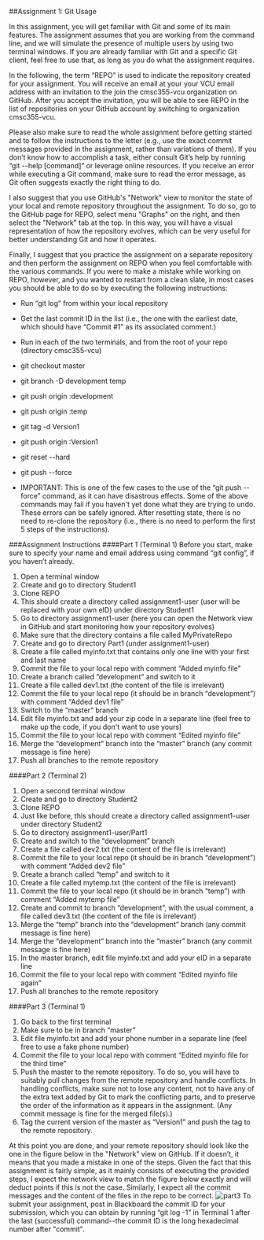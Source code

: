 ##Assignment 1: Git Usage

In this assignment, you will get familiar with Git and some of its main features. The assignment assumes that you are working from the command line, and we will simulate the presence of multiple users by using two terminal windows. If you are already familiar with Git and a specific Git client, feel free to use that, as long as you do what the assignment requires.

In the following, the term “REPO” is used to indicate the repository created for your assignment. You will receive an email at your your VCU email address with an invitation to the join the cmsc355-vcu organization on GitHub. After you accept the invitation, you will be able to see REPO in the list of repositories on your GitHub account by switching to organization cmsc355-vcu.

Please also make sure to read the whole assignment before getting started and to follow the instructions to the letter (e.g., use the exact commit messages provided in the assignment, rather than variations of them). If you don’t know how to accomplish a task, either consult Git’s help by running “git --help [command]” or leverage online resources. If you receive an error while executing a Git command, make sure to read the error message, as Git often suggests exactly the right thing to do.

I also suggest that you use GitHub's "Network" view to monitor the state of your local and remote repository throughout the assignment. To do so, go to the GitHub page for REPO, select menu "Graphs" on the right, and then select the "Network" tab at the top. In this way, you will have a visual representation of how the repository evolves, which can be very useful for better understanding Git and how it operates. 

Finally, I suggest that you practice the assignment on a separate repository and then perform the assignment on REPO when you feel comfortable with the various commands. If you were to make a mistake while working on REPO, however, and you wanted to restart from a clean slate, in most cases you should be able to do so by executing the following instructions:

*	Run “git log” from within your local repository
*	Get the last commit ID in the list (i.e., the one with the earliest date, which should have “Commit #1” as its associated comment.)
*	Run in each of the two terminals, and from the root of your repo (directory cmsc355-vcu)
  *	git checkout master
  *	git branch -D development temp
  *	git push origin :development
  *	git push origin :temp
  *	git tag -d Version1
  *	git push origin :Version1
  *	git reset --hard <last commit ID>
  *	git push --force

* IMPORTANT:	This is one of the few cases to the use of the “git push --force” command, as it can have disastrous effects. Some of the above commands may fail if you haven't yet done what they are trying to undo. These errors can be safely ignored. After resetting state, there is no need to re-clone the repository (i.e., there is no need to perform the first 5 steps of the instructions).
  
###Assignment Instructions
####Part 1 (Terminal 1)
Before you start, make sure to specify your name and email address using command “git config”, if you haven’t already.

1. Open a terminal window
2. Create and go to directory Student1
3.	Clone REPO
4.	This should create a directory called assignment1-user (user will be replaced with your own eID) under directory Student1
5.	Go to directory assignment1-user (here you can open the Network view in GitHub and start monitoring how your repository evolves)
6.	Make sure that the directory contains a file called MyPrivateRepo
7.	Create and go to directory Part1 (under assignment1-user)
8.	Create a file called myinfo.txt that contains only one line with your first and last name
9.	Commit the file to your local repo with comment “Added myinfo file”
10.	Create a branch called “development” and switch to it
11.	Create a file called dev1.txt (the content of the file is irrelevant)
12.	Commit the file to your local repo (it should be in branch “development”) with comment “Added dev1 file”
13.	Switch to the “master” branch
14.	Edit file myinfo.txt and add your zip code in a separate line (feel free to make up the code, if you don't want to use yours)
15.	Commit the file to your local repo with comment “Edited myinfo file”
16.	Merge the “development” branch into the “master” branch (any commit message is fine here)
17.	Push all branches to the remote repository

####Part 2 (Terminal 2)
1.	Open a second terminal window
2.	Create and go to directory Student2
3.	Clone REPO
4.	Just like before, this should create a directory called assignment1-user under directory Student2
5.	Go to directory assignment1-user/Part1
6.	Create and switch to the “development” branch
7.	Create a file called dev2.txt (the content of the file is irrelevant)
8.	Commit the file to your local repo (it should be in branch “development”) with comment “Added dev2 file”
9.	Create a branch called “temp” and switch to it
10.	Create a file called mytemp.txt (the content of the file is irrelevant)
11.	Commit the file to your local repo (it should be in branch “temp”) with comment “Added mytemp file”
12.	Create and commit to branch “development”, with the usual comment, a file called dev3.txt (the content of the file is irrelevant)
13.	Merge the “temp” branch into the “development” branch (any commit message is fine here)
14.	Merge the “development” branch into the “master” branch (any commit message is fine here)
15.	In the master branch, edit file myinfo.txt and add your eID in a separate line
16.	Commit the file to your local repo with comment “Edited myinfo file again”
17.	Push all branches to the remote repository

####Part 3 (Terminal 1)
1.	Go back to the first terminal
2.	Make sure to be in branch “master”
3.	Edit file myinfo.txt and add your phone number in a separate line (feel free to use a fake phone number)
4.	Commit the file to your local repo with comment “Edited myinfo file for the third time”
5.	Push the master to the remote repository. To do so, you will have to suitably pull changes from the remote repository and handle conflicts. In handling conflicts, make sure not to lose any content, not to have any of the extra text added by Git to mark the conflicting parts, and to preserve the order of the information as it appears in the assignment. (Any commit message is fine for the merged file(s).)
6.	Tag the current version of the master as “Version1” and push the tag to the remote repository.

At this point you are done, and your remote repository should look like the one in the figure below in the "Network" view on GitHub. If it doesn’t, it means that you made a mistake in one of the steps. Given the fact that this assignment is fairly simple, as it mainly consists of executing the provided steps, I expect the network view to match the figure below exactly and will deduct points if this is not the case. Similarly, I expect all the commit messages and the content of the files in the repo to be correct.
<img  alt="part3" src="https://cloud.githubusercontent.com/assets/1023063/22374035/5dada8ee-e472-11e6-8b2b-905295236771.png">
To submit your assignment, post in Blackboard the commit ID for your submission, which you can obtain by running “git log -1” in Terminal 1 after the last (successful) command--the commit ID is the long hexadecimal number after "commit".
